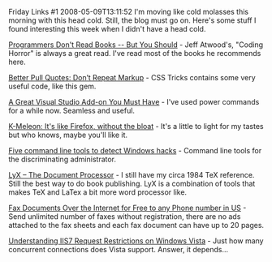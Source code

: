 Friday Links #1
2008-05-09T13:11:52
I'm moving like cold molasses this morning with this head cold. Still, the blog must go on. Here's some stuff I found interesting this week when I didn't have a head cold.

[Programmers Don't Read Books -- But You Should](http://www.codinghorror.com/blog/archives/001108.html) - Jeff Atwood's, "Coding Horror" is always a great read. I've read most of the books he recommends here.

[Better Pull Quotes: Don’t Repeat Markup](http://css-tricks.com/better-pull-quotes/) - CSS Tricks contains some very useful code, like this gem.

[A Great Visual Studio Add-on You Must Have](http://www.dev102.com/2008/04/29/a-great-visual-studio-add-on-you-must-have/) - I've used power commands for a while now. Seamless and useful.

[K-Meleon: It's like Firefox, without the bloat](http://www.downloadsquad.com/2008/04/29/k-melon-its-like-firefox-without-the-bloat/) - It's a little to light for my tastes but who knows, maybe you'll like it.

[Five command line tools to detect Windows hacks](http://searchsecurity.techtarget.com.au/contents/22581-Five-command-line-tools-to-detect-Windows-hacks) - Command line tools for the discriminating administrator.

[LyX – The Document Processor](http://www.lyx.org/Home) - I still have my circa 1984 TeX reference. Still the best way to do book publishing. LyX is a combination of tools that makes TeX and LaTex a bit more word processor like.

[Fax Documents Over the Internet for Free to any Phone number in US](http://www.labnol.org/internet/tools/fax-documents-over-internet-free-unlimited/3116/) - Send unlimited number of faxes without registration, there are no ads attached to the fax sheets and each fax document can have up to 20 pages.

[Understanding IIS7 Request Restrictions on Windows Vista](http://blogs.iis.net/thomad/archive/2008/05/01/understanding-iis7-request-restrictions-on-windows-vista.aspx) - Just how many concurrent connections does Vista support. Answer, it depends...
